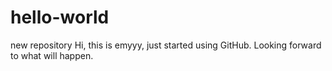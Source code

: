# hello-world
new repository
Hi, this is emyyy, just started using GitHub.
Looking forward to what will happen.
